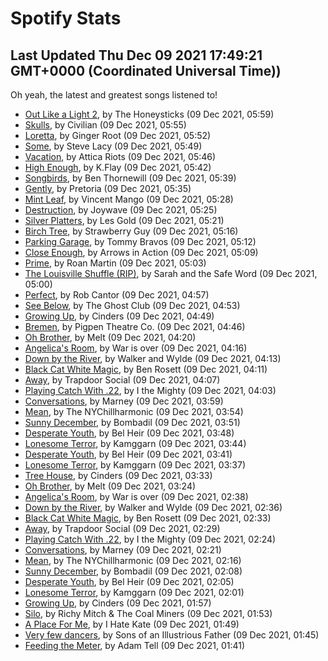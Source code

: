 
# Spotify Stats
## Last Updated Thu Dec 09 2021 17:49:21 GMT+0000 (Coordinated Universal Time))

Oh yeah, the latest and greatest songs listened to!

- [Out Like a Light 2](https://www.last.fm/music/The+Honeysticks/_/Out+Like+a+Light+2), by The Honeysticks (09 Dec 2021, 05:59)
- [Skulls](https://www.last.fm/music/Civilian/_/Skulls), by Civilian (09 Dec 2021, 05:55)
- [Loretta](https://www.last.fm/music/Ginger+Root/_/Loretta), by Ginger Root (09 Dec 2021, 05:52)
- [Some](https://www.last.fm/music/Steve+Lacy/_/Some), by Steve Lacy (09 Dec 2021, 05:49)
- [Vacation](https://www.last.fm/music/Attica+Riots/_/Vacation), by Attica Riots (09 Dec 2021, 05:46)
- [High Enough](https://www.last.fm/music/K.Flay/_/High+Enough), by K.Flay (09 Dec 2021, 05:42)
- [Songbirds](https://www.last.fm/music/Ben+Thornewill/_/Songbirds), by Ben Thornewill (09 Dec 2021, 05:39)
- [Gently](https://www.last.fm/music/Pretoria/_/Gently), by Pretoria (09 Dec 2021, 05:35)
- [Mint Leaf](https://www.last.fm/music/Vincent+Mango/_/Mint+Leaf), by Vincent Mango (09 Dec 2021, 05:28)
- [Destruction](https://www.last.fm/music/Joywave/_/Destruction), by Joywave (09 Dec 2021, 05:25)
- [Silver Platters](https://www.last.fm/music/Les+Gold/_/Silver+Platters), by Les Gold (09 Dec 2021, 05:21)
- [Birch Tree](https://www.last.fm/music/Strawberry+Guy/_/Birch+Tree), by Strawberry Guy (09 Dec 2021, 05:16)
- [Parking Garage](https://www.last.fm/music/Tommy+Bravos/_/Parking+Garage), by Tommy Bravos (09 Dec 2021, 05:12)
- [Close Enough](https://www.last.fm/music/Arrows+in+Action/_/Close+Enough), by Arrows in Action (09 Dec 2021, 05:09)
- [Prime](https://www.last.fm/music/Roan+Martin/_/Prime), by Roan Martin (09 Dec 2021, 05:03)
- [The Louisville Shuffle (RIP)](https://www.last.fm/music/Sarah+and+the+Safe+Word/_/The+Louisville+Shuffle+(RIP)), by Sarah and the Safe Word (09 Dec 2021, 05:00)
- [Perfect](https://www.last.fm/music/Rob+Cantor/_/Perfect), by Rob Cantor (09 Dec 2021, 04:57)
- [See Below](https://www.last.fm/music/The+Ghost+Club/_/See+Below), by The Ghost Club (09 Dec 2021, 04:53)
- [Growing Up](https://www.last.fm/music/Cinders/_/Growing+Up), by Cinders (09 Dec 2021, 04:49)
- [Bremen](https://www.last.fm/music/Pigpen+Theatre+Co./_/Bremen), by Pigpen Theatre Co. (09 Dec 2021, 04:46)
- [Oh Brother](https://www.last.fm/music/Melt/_/Oh+Brother), by Melt (09 Dec 2021, 04:20)
- [Angelica's Room](https://www.last.fm/music/War+is+over/_/Angelica%27s+Room), by War is over (09 Dec 2021, 04:16)
- [Down by the River](https://www.last.fm/music/Walker+and+Wylde/_/Down+by+the+River), by Walker and Wylde (09 Dec 2021, 04:13)
- [Black Cat White Magic](https://www.last.fm/music/Ben+Rosett/_/Black+Cat+White+Magic), by Ben Rosett (09 Dec 2021, 04:11)
- [Away](https://www.last.fm/music/Trapdoor+Social/_/Away), by Trapdoor Social (09 Dec 2021, 04:07)
- [Playing Catch With .22](https://www.last.fm/music/I+the+Mighty/_/Playing+Catch+With+.22), by I the Mighty (09 Dec 2021, 04:03)
- [Conversations](https://www.last.fm/music/Marney/_/Conversations), by Marney (09 Dec 2021, 03:59)
- [Mean](https://www.last.fm/music/The+NYChillharmonic/_/Mean), by The NYChillharmonic (09 Dec 2021, 03:54)
- [Sunny December](https://www.last.fm/music/Bombadil/_/Sunny+December), by Bombadil (09 Dec 2021, 03:51)
- [Desperate Youth](https://www.last.fm/music/Bel+Heir/_/Desperate+Youth), by Bel Heir (09 Dec 2021, 03:48)
- [Lonesome Terror](https://www.last.fm/music/Kamggarn/_/Lonesome+Terror), by Kamggarn (09 Dec 2021, 03:44)
- [Desperate Youth](https://www.last.fm/music/Bel+Heir/_/Desperate+Youth), by Bel Heir (09 Dec 2021, 03:41)
- [Lonesome Terror](https://www.last.fm/music/Kamggarn/_/Lonesome+Terror), by Kamggarn (09 Dec 2021, 03:37)
- [Tree House](https://www.last.fm/music/Cinders/_/Tree+House), by Cinders (09 Dec 2021, 03:33)
- [Oh Brother](https://www.last.fm/music/Melt/_/Oh+Brother), by Melt (09 Dec 2021, 03:24)
- [Angelica's Room](https://www.last.fm/music/War+is+over/_/Angelica%27s+Room), by War is over (09 Dec 2021, 02:38)
- [Down by the River](https://www.last.fm/music/Walker+and+Wylde/_/Down+by+the+River), by Walker and Wylde (09 Dec 2021, 02:36)
- [Black Cat White Magic](https://www.last.fm/music/Ben+Rosett/_/Black+Cat+White+Magic), by Ben Rosett (09 Dec 2021, 02:33)
- [Away](https://www.last.fm/music/Trapdoor+Social/_/Away), by Trapdoor Social (09 Dec 2021, 02:29)
- [Playing Catch With .22](https://www.last.fm/music/I+the+Mighty/_/Playing+Catch+With+.22), by I the Mighty (09 Dec 2021, 02:24)
- [Conversations](https://www.last.fm/music/Marney/_/Conversations), by Marney (09 Dec 2021, 02:21)
- [Mean](https://www.last.fm/music/The+NYChillharmonic/_/Mean), by The NYChillharmonic (09 Dec 2021, 02:16)
- [Sunny December](https://www.last.fm/music/Bombadil/_/Sunny+December), by Bombadil (09 Dec 2021, 02:08)
- [Desperate Youth](https://www.last.fm/music/Bel+Heir/_/Desperate+Youth), by Bel Heir (09 Dec 2021, 02:05)
- [Lonesome Terror](https://www.last.fm/music/Kamggarn/_/Lonesome+Terror), by Kamggarn (09 Dec 2021, 02:01)
- [Growing Up](https://www.last.fm/music/Cinders/_/Growing+Up), by Cinders (09 Dec 2021, 01:57)
- [Silo](https://www.last.fm/music/Richy+Mitch+&+The+Coal+Miners/_/Silo), by Richy Mitch & The Coal Miners (09 Dec 2021, 01:53)
- [A Place For Me](https://www.last.fm/music/I+Hate+Kate/_/A+Place+For+Me), by I Hate Kate (09 Dec 2021, 01:49)
- [Very few dancers](https://www.last.fm/music/Sons+of+an+Illustrious+Father/_/Very+few+dancers), by Sons of an Illustrious Father (09 Dec 2021, 01:45)
- [Feeding the Meter](https://www.last.fm/music/Adam+Tell/_/Feeding+the+Meter), by Adam Tell (09 Dec 2021, 01:41)
